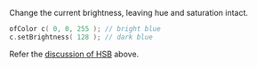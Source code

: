 
Change the current brightness, leaving hue and saturation intact.

```cpp
ofColor c( 0, 0, 255 ); // bright blue
c.setBrightness( 128 ); // dark blue
```

Refer the [discussion of HSB](#HSB) above.





